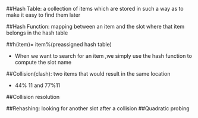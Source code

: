 ##Hash Table:
a collection of items which are stored in such a way as to make it easy to find them later

##Hash Function:
mapping between an item and the slot where that item belongs in the hash table

##h(item)= item%(preassigned hash table)
* When we want to search for an item ,we simply use the hash function to compute the slot name

##Collision(clash):
two items that would result in the same location
* 44% 11 and 77%11

##Collision resolution

##Rehashing:
looking for another slot after a collision
##Quadratic probing
